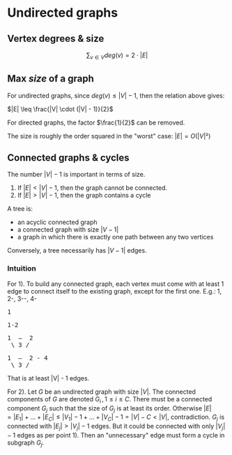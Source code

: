# Undirected graphs

## Vertex degrees & size

$$\sum_{v \in V} deg(v) = 2 \cdot |E|$$

## Max *size* of a graph

For undirected graphs, since $deg(v) \leq |V| - 1$, then the relation above gives:

$|E| \leq \frac{|V| \cdot (|V| - 1)}{2}$

For directed graphs, the factor $\frac{1}{2}$ can be removed.

The size is roughly the order squared in the "worst" case: $|E| = O(|V|²)$

## Connected graphs & cycles

The number $|V| - 1$ is important in terms of size.

1.  If $|E| < |V| - 1$, then the graph cannot be connected.
2. If $|E| > |V| - 1$, then the graph contains a cycle

A tree is:

* an acyclic connected graph
* a connected graph with size $|V - 1|$
* a graph in which there is exactly one path between any two vertices

Conversely, a tree necessarily has $|V - 1|$ edges.

### Intuition

For 1). To build any connected graph, each vertex must come with at least 1 edge to connect itself to the existing graph, except for the first one. E.g.: 1, 2-, 3--, 4-

<pre>
1
</pre>

<pre>
1-2
</pre>

<pre>
1  &ndash;  2
 \ 3 /
</pre>

<pre>
1  &ndash;  2 - 4
 \ 3 /
</pre>

That is at least |V| - 1 edges.

For 2). Let $G$ be an undirected graph with size $|V|$. The connected components of $G$ are denoted $G_i \,, 1 \leq i \leq C$. There must be a connected component $G_j$ such that the size of $G_j$ is at least its order. Otherwise $|E| = |E_1| + ... + |E_C| \leq |V_1| - 1 + ... + |V_C| - 1 = |V| - C < |V|$, contradiction. $G_j$ is connected with $|E_j| > |V_j| - 1$ edges. But it could be connected with only $|V_j| - 1$ edges as per point 1). Then an "unnecessary" edge must form a cycle in subgraph $G_j$.